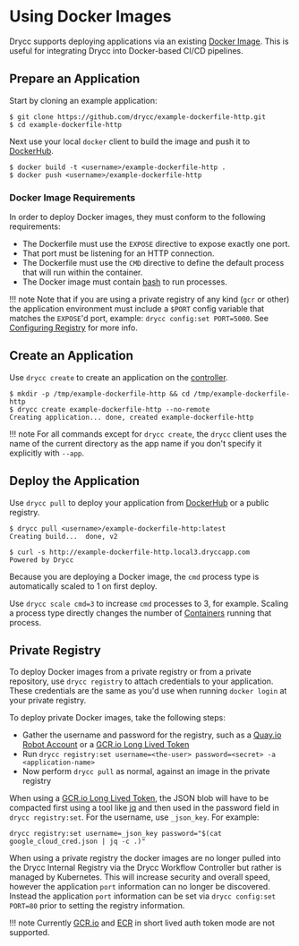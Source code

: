 # Using Docker Images

Drycc supports deploying applications via an existing [Docker Image][].
This is useful for integrating Drycc into Docker-based CI/CD pipelines.


## Prepare an Application

Start by cloning an example application:

    $ git clone https://github.com/drycc/example-dockerfile-http.git
    $ cd example-dockerfile-http

Next use your local `docker` client to build the image and push
it to [DockerHub][].

    $ docker build -t <username>/example-dockerfile-http .
    $ docker push <username>/example-dockerfile-http


### Docker Image Requirements

In order to deploy Docker images, they must conform to the following requirements:

* The Dockerfile must use the `EXPOSE` directive to expose exactly one port.
* That port must be listening for an HTTP connection.
* The Dockerfile must use the `CMD` directive to define the default process that will run within the container.
* The Docker image must contain [bash](https://www.gnu.org/software/bash/) to run processes.

!!! note
    Note that if you are using a private registry of any kind (`gcr` or other) the application environment must include a `$PORT` config variable that matches the `EXPOSE`'d port, example: `drycc config:set PORT=5000`. See [Configuring Registry](../installing-workflow/configuring-registry/#configuring-off-cluster-private-registry) for more info.

## Create an Application

Use `drycc create` to create an application on the [controller][].

    $ mkdir -p /tmp/example-dockerfile-http && cd /tmp/example-dockerfile-http
    $ drycc create example-dockerfile-http --no-remote
    Creating application... done, created example-dockerfile-http

!!! note
    For all commands except for `drycc create`, the `drycc` client uses the name of the current directory
    as the app name if you don't specify it explicitly with `--app`.


## Deploy the Application

Use `drycc pull` to deploy your application from [DockerHub][] or
a public registry.

    $ drycc pull <username>/example-dockerfile-http:latest
    Creating build...  done, v2

    $ curl -s http://example-dockerfile-http.local3.dryccapp.com
    Powered by Drycc

Because you are deploying a Docker image, the `cmd` process type is automatically scaled to 1 on first deploy.

Use `drycc scale cmd=3` to increase `cmd` processes to 3, for example. Scaling a
process type directly changes the number of [Containers][container]
running that process.

## Private Registry

To deploy Docker images from a private registry or from a private repository, use `drycc registry`
to attach credentials to your application. These credentials are the same as you'd use when running
`docker login` at your private registry.

To deploy private Docker images, take the following steps:

* Gather the username and password for the registry, such as a [Quay.io Robot Account][] or a [GCR.io Long Lived Token][]
* Run `drycc registry:set username=<the-user> password=<secret> -a <application-name>`
* Now perform `drycc pull` as normal, against an image in the private registry

When using a [GCR.io Long Lived Token][], the JSON blob will have to be compacted first using a
tool like [jq][] and then used in the password field in `drycc registry:set`. For the username, use
`_json_key`. For example:

```
drycc registry:set username=_json_key password="$(cat google_cloud_cred.json | jq -c .)"
```

When using a private registry the docker images are no longer pulled into the Drycc Internal Registry via
the Drycc Workflow Controller but rather is managed by Kubernetes. This will increase security and overall speed,
however the application `port` information can no longer be discovered. Instead the application `port` information can be set via
`drycc config:set PORT=80` prior to setting the registry information.

!!! note
    Currently [GCR.io][] and [ECR][] in short lived auth token mode are not supported.

[container]: ../reference-guide/terms.md#container
[controller]: ../understanding-workflow/components.md#controller
[Docker Image]: https://docs.docker.com/introduction/understanding-docker/
[DockerHub]: https://registry.hub.docker.com/
[CMD instruction]: https://docs.docker.com/reference/builder/#cmd
[Quay.io Robot Account]: https://docs.quay.io/glossary/robot-accounts.html
[GCR.io Long Lived Token]: https://cloud.google.com/container-registry/docs/auth#using_a_json_key_file
[jq]: https://stedolan.github.io/jq/
[GCR.io]: https://gcr.io
[ECR]: https://aws.amazon.com/ecr/
